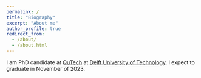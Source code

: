 ```yaml
---
permalink: /
title: "Biography"
excerpt: "About me"
author_profile: true
redirect_from: 
  - /about/
  - /about.html
---
```


I am PhD candidate at [QuTech](https://qutech.nl/) at [Delft University of Technology](https://www.tudelft.nl/).
I expect to graduate in November of 2023.